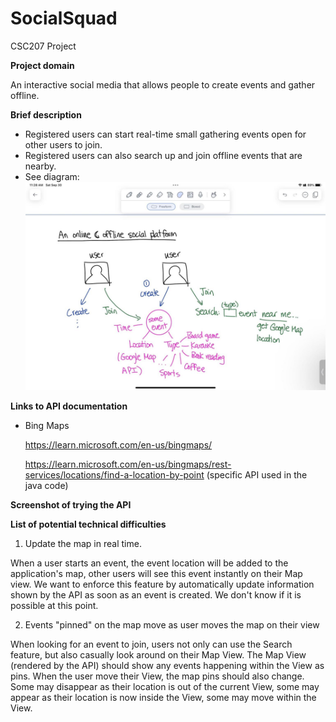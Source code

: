 # SocialSquad
CSC207 Project

**Project domain**

An interactive social media that allows people to create events and gather offline.


**Brief description**
- Registered users can start real-time small gathering events open for other users to join.
- Registered users can also search up and join offline events that are nearby.
- See diagram:
  ![Main Idea Image](MainIdea.jpg)

**Links to API documentation**
- Bing Maps

  https://learn.microsoft.com/en-us/bingmaps/

  https://learn.microsoft.com/en-us/bingmaps/rest-services/locations/find-a-location-by-point (specific API used in the java code)


**Screenshot of trying the API**

**List of potential technical difficulties**
1. Update the map in real time.

When a user starts an event, the event location will be added to the application's map, other users will see this event 
instantly on their Map view. We want to enforce this feature by automatically update information shown by the API as 
soon as an event is created. We don't know if it is possible at this point.

2. Events "pinned" on the map move as user moves the map on their view

When looking for an event to join, users not only can use the Search feature, but also casually look around on their Map
View. The Map View (rendered by the API) should show any events happening within the View as pins. When the user move 
their View, the map pins should also change. Some may disappear as their location is out of the current View, some may 
appear as their location is now inside the View, some may move within the View.
